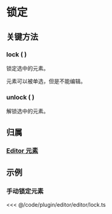 # 锁定

## 关键方法

### lock ( )

锁定选中的元素。

元素可以被单选，但是不能编辑。

### unlock ( )

解锁选中的元素。

## 归属

### [Editor 元素](/plugin/in/editor/index.md#editor-元素)

## 示例

### 手动锁定元素

<<< @/code/plugin/editor/editor/lock.ts
